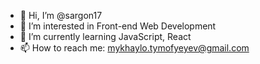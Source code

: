 - 👋 Hi, I’m @sargon17
- 👀 I’m interested in Front-end Web Development
- 🌱 I’m currently learning JavaScript, React
- 📫 How to reach me: mykhaylo.tymofyeyev@gmail.com

<!---
sargon17/sargon17 is a ✨ special ✨ repository because its `README.md` (this file) appears on your GitHub profile.
You can click the Preview link to take a look at your changes.
--->
